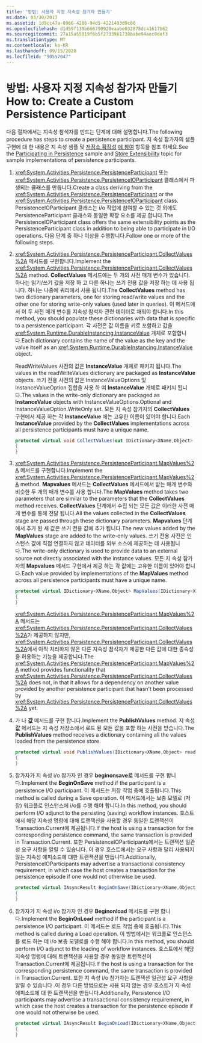 ```yaml
---
title: '방법: 사용자 지정 지속성 참가자 만들기'
ms.date: 03/30/2017
ms.assetid: 1d9cc47a-8966-4286-94d5-4221403d9c06
ms.openlocfilehash: d1d59f139b666790920eaabe032878dca1617b62
ms.sourcegitcommit: 27a15a55019f6b5f2733961738babe94aec0def3
ms.translationtype: MT
ms.contentlocale: ko-KR
ms.lasthandoff: 09/15/2020
ms.locfileid: "90557047"
---
```

# <a name="how-to-create-a-custom-persistence-participant"></a><span data-ttu-id="900f4-102">방법: 사용자 지정 지속성 참가자 만들기</span><span class="sxs-lookup"><span data-stu-id="900f4-102">How to: Create a Custom Persistence Participant</span></span>
<span data-ttu-id="900f4-103">다음 절차에서는 지속성 참석자를 만드는 단계에 대해 설명합니다.</span><span class="sxs-lookup"><span data-stu-id="900f4-103">The following procedure has steps to create a persistence participant.</span></span> <span data-ttu-id="900f4-104">지 속성 참가자의 샘플 구현에 대 한 내용은 지 속성 샘플 및 [저장소 확장성](store-extensibility.md) [에 참여](/previous-versions/dotnet/netframework-4.0/dd699769(v=vs.100)) 항목을 참조 하세요.</span><span class="sxs-lookup"><span data-stu-id="900f4-104">See the [Participating in Persistence](/previous-versions/dotnet/netframework-4.0/dd699769(v=vs.100)) sample and [Store Extensibility](store-extensibility.md) topic for sample implementations of persistence participants.</span></span>  
  
1. <span data-ttu-id="900f4-105"><xref:System.Activities.Persistence.PersistenceParticipant> 또는 <xref:System.Activities.Persistence.PersistenceIOParticipant> 클래스에서 파생되는 클래스를 만듭니다.</span><span class="sxs-lookup"><span data-stu-id="900f4-105">Create a class deriving from the <xref:System.Activities.Persistence.PersistenceParticipant> or the <xref:System.Activities.Persistence.PersistenceIOParticipant> class.</span></span> <span data-ttu-id="900f4-106">PersistenceIOParticipant 클래스는 i/o 작업에 참여할 수 있는 것 외에도 PersistenceParticipant 클래스와 동일한 확장 요소를 제공 합니다.</span><span class="sxs-lookup"><span data-stu-id="900f4-106">The PersistenceIOParticipant class offers the same extensibility points as the PersistenceParticipant class in addition to being able to participate in I/O operations.</span></span> <span data-ttu-id="900f4-107">다음 단계 중 하나 이상을 수행합니다.</span><span class="sxs-lookup"><span data-stu-id="900f4-107">Follow one or more of the following steps.</span></span>  
  
2. <span data-ttu-id="900f4-108"><xref:System.Activities.Persistence.PersistenceParticipant.CollectValues%2A> 메서드를 구현합니다.</span><span class="sxs-lookup"><span data-stu-id="900f4-108">Implement the <xref:System.Activities.Persistence.PersistenceParticipant.CollectValues%2A> method.</span></span> <span data-ttu-id="900f4-109">**CollectValues** 메서드에는 두 개의 사전 매개 변수가 있습니다. 하나는 읽기/쓰기 값을 저장 하 고 다른 하나는 쓰기 전용 값을 저장 하는 데 사용 됩니다. 하나는 나중에 쿼리에서 사용 됩니다.</span><span class="sxs-lookup"><span data-stu-id="900f4-109">The **CollectValues** method has two dictionary parameters, one for storing read/write values and the other one for storing write-only values (used later in queries).</span></span> <span data-ttu-id="900f4-110">이 메서드에서 이 두 사전 매개 변수를 지속성 참석자 관련 데이터로 채워야 합니다.</span><span class="sxs-lookup"><span data-stu-id="900f4-110">In this method, you should populate these dictionaries with data that is specific to a persistence participant.</span></span> <span data-ttu-id="900f4-111">각 사전은 값 이름을 키로 포함하고 값을 <xref:System.Runtime.DurableInstancing.InstanceValue> 개체로 포함합니다.</span><span class="sxs-lookup"><span data-stu-id="900f4-111">Each dictionary contains the name of the value as the key and the value itself as an <xref:System.Runtime.DurableInstancing.InstanceValue> object.</span></span>  
  
    <span data-ttu-id="900f4-112">ReadWriteValues 사전의 값은 **InstanceValue** 개체로 패키지 됩니다.</span><span class="sxs-lookup"><span data-stu-id="900f4-112">The values in the readWriteValues dictionary are packaged as **InstanceValue** objects.</span></span> <span data-ttu-id="900f4-113">쓰기 전용 사전의 값은 InstanceValueOptions 및 InstanceValueOption 집합을 사용 하 여 **InstanceValue** 개체로 패키지 됩니다.</span><span class="sxs-lookup"><span data-stu-id="900f4-113">The values in the write-only dictionary are packaged as **InstanceValue** objects with InstanceValueOptions.Optional and InstanceValueOption.WriteOnly set.</span></span> <span data-ttu-id="900f4-114">모든 지 속성 참가자의 **CollectValues** 구현에서 제공 하는 각 **InstanceValue** 에는 고유한 이름이 있어야 합니다.</span><span class="sxs-lookup"><span data-stu-id="900f4-114">Each **InstanceValue** provided by the **CollectValues** implementations across all persistence participants must have a unique name.</span></span>
  
    ```csharp  
    protected virtual void CollectValues(out IDictionary<XName,Object> readWriteValues, out IDictionary<XName,Object> writeOnlyValues)
    {
    }
    ```  
  
3. <span data-ttu-id="900f4-115"><xref:System.Activities.Persistence.PersistenceParticipant.MapValues%2A> 메서드를 구현합니다.</span><span class="sxs-lookup"><span data-stu-id="900f4-115">Implement the <xref:System.Activities.Persistence.PersistenceParticipant.MapValues%2A> method.</span></span> <span data-ttu-id="900f4-116">**Mapvalues** 메서드는 **CollectValues** 메서드에서 받는 매개 변수와 비슷한 두 개의 매개 변수를 사용 합니다.</span><span class="sxs-lookup"><span data-stu-id="900f4-116">The **MapValues** method takes two parameters that are similar to the parameters that the **CollectValues** method receives.</span></span> <span data-ttu-id="900f4-117">**CollectValues** 단계에서 수집 되는 모든 값은 이러한 사전 매개 변수를 통해 전달 됩니다.</span><span class="sxs-lookup"><span data-stu-id="900f4-117">All the values collected in the **CollectValues** stage are passed through these dictionary parameters.</span></span> <span data-ttu-id="900f4-118">**Mapvalues** 단계에서 추가 된 새 값은 쓰기 전용 값에 추가 됩니다.</span><span class="sxs-lookup"><span data-stu-id="900f4-118">The new values added by the **MapValues** stage are added to the write-only values.</span></span>  <span data-ttu-id="900f4-119">쓰기 전용 사전은 인스턴스 값에 직접 연결하지 않고 데이터를 외부 소스에 제공하는 데 사용됩니다.</span><span class="sxs-lookup"><span data-stu-id="900f4-119">The write-only dictionary is used to provide data to an external source not directly associated with the instance values.</span></span> <span data-ttu-id="900f4-120">모든 지 속성 참가자의 **Mapvalues** 메서드 구현에서 제공 하는 각 값에는 고유한 이름이 있어야 합니다.</span><span class="sxs-lookup"><span data-stu-id="900f4-120">Each value provided by implementations of the **MapValues** method across all persistence participants must have a unique name.</span></span>  
  
    ```csharp  
    protected virtual IDictionary<XName,Object> MapValues(IDictionary<XName,Object> readWriteValues,IDictionary<XName,Object> writeOnlyValues)
    {
    }
    ```  
  
     <span data-ttu-id="900f4-121"><xref:System.Activities.Persistence.PersistenceParticipant.MapValues%2A> 메서드는 <xref:System.Activities.Persistence.PersistenceParticipant.CollectValues%2A>가 제공하지 않지만, <xref:System.Activities.Persistence.PersistenceParticipant.CollectValues%2A>에서 아직 처리하지 않은 다른 지속성 참석자가 제공한 다른 값에 대한 종속성을 허용하는 기능을 제공합니다.</span><span class="sxs-lookup"><span data-stu-id="900f4-121">The <xref:System.Activities.Persistence.PersistenceParticipant.MapValues%2A> method provides functionality that <xref:System.Activities.Persistence.PersistenceParticipant.CollectValues%2A> does not, in that it allows for a dependency on another value provided by another persistence participant that hasn’t been processed by <xref:System.Activities.Persistence.PersistenceParticipant.CollectValues%2A> yet.</span></span>  
  
4. <span data-ttu-id="900f4-122">가 나 **값** 메서드를 구현 합니다.</span><span class="sxs-lookup"><span data-stu-id="900f4-122">Implement the **PublishValues** method.</span></span> <span data-ttu-id="900f4-123">지 속성 **값** 메서드는 지 속성 저장소에서 로드 된 모든 값을 포함 하는 사전을 받습니다.</span><span class="sxs-lookup"><span data-stu-id="900f4-123">The **PublishValues** method receives a dictionary containing all the values loaded from the persistence store.</span></span>  
  
    ```csharp  
    protected virtual void PublishValues(IDictionary<XName,Object> readWriteValues)
    {
    }
    ```  
  
5. <span data-ttu-id="900f4-124">참가자가 지 속성 i/o 참가자 인 경우 **beginonsave로** 메서드를 구현 합니다.</span><span class="sxs-lookup"><span data-stu-id="900f4-124">Implement the **BeginOnSave** method if the participant is a persistence I/O participant.</span></span> <span data-ttu-id="900f4-125">이 메서드는 저장 작업 중에 호출됩니다.</span><span class="sxs-lookup"><span data-stu-id="900f4-125">This method is called during a Save operation.</span></span> <span data-ttu-id="900f4-126">이 메서드에서는 보충 모델로 (저장) 워크플로 인스턴스에 i/o를 수행 해야 합니다.</span><span class="sxs-lookup"><span data-stu-id="900f4-126">In this method, you should perform I/O adjunct to the persisting (saving) workflow instances.</span></span>  <span data-ttu-id="900f4-127">호스트에서 해당 지속성 명령에 대해 트랜잭션을 사용할 경우 동일한 트랜잭션이 Transaction.Current에 제공됩니다.</span><span class="sxs-lookup"><span data-stu-id="900f4-127">If the host is using a transaction for the corresponding persistence command, the same transaction is provided in Transaction.Current.</span></span>  <span data-ttu-id="900f4-128">또한 PersistenceIOParticipants에서는 트랜잭션 일관성 요구 사항을 알릴 수 있습니다. 이 경우 호스트에서는 요구 사항과 달리 사용되지 않는 지속성 에피소드에 대한 트랜잭션을 만듭니다.</span><span class="sxs-lookup"><span data-stu-id="900f4-128">Additionally, PersistenceIOParticipants may advertise a transactional consistency requirement, in which case the host creates a transaction for the persistence episode if one would not otherwise be used.</span></span>  
  
    ```csharp  
    protected virtual IAsyncResult BeginOnSave(IDictionary<XName,Object> readWriteValues, IDictionary<XName,Object> writeOnlyValues, TimeSpan timeout, AsyncCallback callback, Object state)
    {
    }
    ```  
  
6. <span data-ttu-id="900f4-129">참가자가 지 속성 i/o 참가자 인 경우 **Beginonload** 메서드를 구현 합니다.</span><span class="sxs-lookup"><span data-stu-id="900f4-129">Implement the **BeginOnLoad** method if the participant is a persistence I/O participant.</span></span> <span data-ttu-id="900f4-130">이 메서드는 로드 작업 중에 호출됩니다.</span><span class="sxs-lookup"><span data-stu-id="900f4-130">This method is called during a Load operation.</span></span> <span data-ttu-id="900f4-131">이 방법에서는 워크플로 인스턴스를 로드 하는 데 i/o 보충 모델로를 수행 해야 합니다.</span><span class="sxs-lookup"><span data-stu-id="900f4-131">In this method, you should perform I/O adjunct to the loading of workflow instances.</span></span> <span data-ttu-id="900f4-132">호스트에서 해당 지속성 명령에 대해 트랜잭션을 사용할 경우 동일한 트랜잭션이 Transaction.Current에 제공됩니다.</span><span class="sxs-lookup"><span data-stu-id="900f4-132">If the host is using a transaction for the corresponding persistence command, the same transaction is provided in Transaction.Current.</span></span> <span data-ttu-id="900f4-133">또한 지 속성 i/o 참가자는 트랜잭션 일관성 요구 사항을 알릴 수 있습니다 .이 경우 다른 방법으로는 사용 되지 않는 경우 호스트가 지 속성 에피소드에 대 한 트랜잭션을 만듭니다.</span><span class="sxs-lookup"><span data-stu-id="900f4-133">Additionally, Persistence I/O participants may advertise a transactional consistency requirement, in which case the host creates a transaction for the persistence episode if one would not otherwise be used.</span></span>  
  
    ```csharp  
    protected virtual IAsyncResult BeginOnLoad(IDictionary<XName,Object> readWriteValues, TimeSpan timeout, AsyncCallback callback, Object state)
    {
    }
    ```
